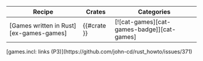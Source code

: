 | Recipe | Crates | Categories |
|---|---|---|
| [Games written in Rust][ex-games-games] | {{#crate }} | [![cat-games][cat-games-badge]][cat-games] |

<div class="hidden">
[games.incl: links (P3)](https://github.com/john-cd/rust_howto/issues/371)

</div>
